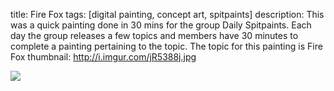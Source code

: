 title: Fire Fox
tags: [digital painting, concept art, spitpaints]
description: This was a quick painting done in 30 mins for the group Daily Spitpaints. Each day the group releases a few topics and members have 30 minutes to complete a painting pertaining to the topic. The topic for this painting is Fire Fox
thumbnail: http://i.imgur.com/jR5388j.jpg

![](http://i.imgur.com/jR5388j.jpg)